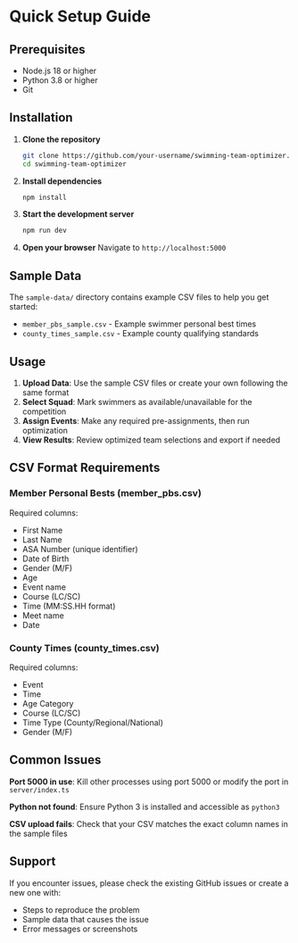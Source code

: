 # Quick Setup Guide

## Prerequisites

- Node.js 18 or higher
- Python 3.8 or higher  
- Git

## Installation

1. **Clone the repository**
   ```bash
   git clone https://github.com/your-username/swimming-team-optimizer.git
   cd swimming-team-optimizer
   ```

2. **Install dependencies**
   ```bash
   npm install
   ```

3. **Start the development server**
   ```bash
   npm run dev
   ```

4. **Open your browser**
   Navigate to `http://localhost:5000`

## Sample Data

The `sample-data/` directory contains example CSV files to help you get started:

- `member_pbs_sample.csv` - Example swimmer personal best times
- `county_times_sample.csv` - Example county qualifying standards

## Usage

1. **Upload Data**: Use the sample CSV files or create your own following the same format
2. **Select Squad**: Mark swimmers as available/unavailable for the competition
3. **Assign Events**: Make any required pre-assignments, then run optimization
4. **View Results**: Review optimized team selections and export if needed

## CSV Format Requirements

### Member Personal Bests (member_pbs.csv)
Required columns:
- First Name
- Last Name  
- ASA Number (unique identifier)
- Date of Birth
- Gender (M/F)
- Age
- Event name
- Course (LC/SC)
- Time (MM:SS.HH format)
- Meet name
- Date

### County Times (county_times.csv)
Required columns:
- Event
- Time  
- Age Category
- Course (LC/SC)
- Time Type (County/Regional/National)
- Gender (M/F)

## Common Issues

**Port 5000 in use**: Kill other processes using port 5000 or modify the port in `server/index.ts`

**Python not found**: Ensure Python 3 is installed and accessible as `python3`

**CSV upload fails**: Check that your CSV matches the exact column names in the sample files

## Support

If you encounter issues, please check the existing GitHub issues or create a new one with:
- Steps to reproduce the problem
- Sample data that causes the issue
- Error messages or screenshots